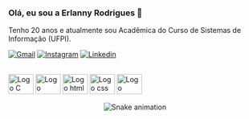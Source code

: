 ### Olá, eu sou a Erlanny Rodrigues 👋

Tenho 20 anos e atualmente sou Acadêmica do Curso de Sistemas de Informação (UFPI).


[![Gmail](https://img.shields.io/badge/Gmail-D14836?style=for-the-badge&logo=gmail&logoColor=white)](erlannyrodrigues@gmail.com)
[![Instagram](https://img.shields.io/badge/Instagram-E4405F?style=for-the-badge&logo=instagram&logoColor=white)](https://www.instagram.com/lannyily)
[![Linkedin](https://img.shields.io/badge/LinkedIn-0077B5?style=for-the-badge&logo=linkedin&logoColor=white)](https://www.linkedin.com/in/erlanny-rodrigues-51387727a/)

<div style="display:inline_blake"><br/>
   <img src="https://cdn.jsdelivr.net/gh/devicons/devicon/icons/c/c-original.svg" alt="Logo C" style="width: 50px; height: 40px;">
   <img src="https://cdn.jsdelivr.net/gh/devicons/devicon/icons/python/python-original.svg" alt="Logo Python" style="width: 50px; height: 40px;">
   <img src="https://cdn.jsdelivr.net/gh/devicons/devicon/icons/html5/html5-plain.svg"  alt="Logo html" style="width: 50px; height: 40px;" />
   <img src="https://cdn.jsdelivr.net/gh/devicons/devicon/icons/css3/css3-original.svg"  alt="Logo css" style="width: 50px; height: 40px;" >
   <img src="https://cdn.jsdelivr.net/gh/devicons/devicon/icons/javascript/javascript-original.svg"  alt="Logo javascript" style="width: 50px; height: 40px;">
<div align="center">

  ![Snake animation](https://github.com/danielbped/danielbped/blob/output/github-contribution-grid-snake.svg)
  
</div>
          
          
